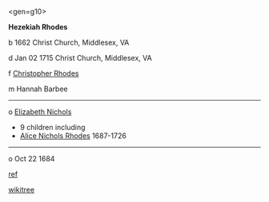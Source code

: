 <gen=g10>

<b>Hezekiah Rhodes</b>

b 1662 Christ Church, Middlesex, VA

d Jan 02 1715 Christ Church, Middlesex, VA

f [Christopher Rhodes](../g11/christopher_rhodes.md)

m Hannah Barbee

<hr>

o [Elizabeth Nichols](../g10/elizabeth_nichols.md)

- 9 children including
- [Alice Nichols Rhodes](../g9/alice_nichols_rhodes.md) 1687-1726

<hr>

o Oct 22 1684

[ref](http://genweb.jrac.com/genweb.php?DB=gwdb33&ID=I5730&query=li)

[wikitree](https://www.wikitree.com/wiki/Rhodes-1001)